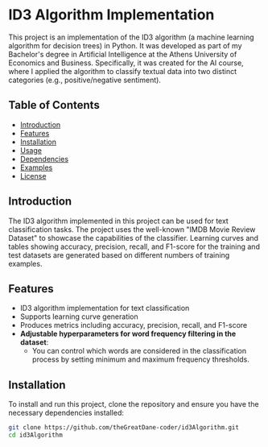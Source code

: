 # ID3 Algorithm Implementation

This project is an implementation of the ID3 algorithm (a machine learning algorithm for decision trees) in Python. It was developed as part of my Bachelor's degree in Artificial Intelligence at the Athens University of Economics and Business. Specifically, it was created for the AI course, where I applied the algorithm to classify textual data into two distinct categories (e.g., positive/negative sentiment).

## Table of Contents
- [Introduction](#introduction)
- [Features](#features)
- [Installation](#installation)
- [Usage](#usage)
- [Dependencies](#dependencies)
- [Examples](#examples)
- [License](#license)

## Introduction

The ID3 algorithm implemented in this project can be used for text classification tasks. The project uses the well-known "IMDB Movie Review Dataset" to showcase the capabilities of the classifier. Learning curves and tables showing accuracy, precision, recall, and F1-score for the training and test datasets are generated based on different numbers of training examples.

## Features
- ID3 algorithm implementation for text classification
- Supports learning curve generation
- Produces metrics including accuracy, precision, recall, and F1-score
- **Adjustable hyperparameters for word frequency filtering in the dataset**:
   - You can control which words are considered in the classification process by setting minimum and maximum frequency thresholds.

## Installation

To install and run this project, clone the repository and ensure you have the necessary dependencies installed:

```bash
git clone https://github.com/theGreatDane-coder/id3Algorithm.git
cd id3Algorithm
